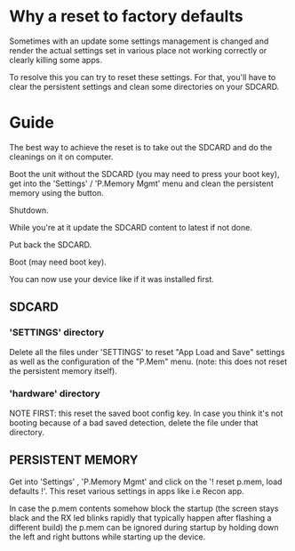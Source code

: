 # Why a reset to factory defaults

Sometimes with an update some settings management is changed and render the actual settings set in various place not working correctly or clearly killing some apps.

To resolve this you can try to reset these settings. For that, you'll have to clear the persistent settings and clean some directories on your SDCARD.

# Guide

The best way to achieve the reset is to take out the SDCARD and do the cleanings on it on computer.
 
Boot the unit without the SDCARD (you may need to press your boot key), get into the 'Settings' / 'P.Memory Mgmt' menu and clean the persistent memory using the button. 

Shutdown. 

While you're at it update the SDCARD content to latest if not done. 

Put back the SDCARD.

Boot (may need boot key). 

You can now use your device like if it was installed first.

## SDCARD

### 'SETTINGS' directory

Delete all the files under 'SETTINGS' to reset "App Load and Save" settings as well as the configuration of the "P.Mem" menu. (note: this does not reset the persistent memory itself).

### 'hardware' directory
NOTE FIRST: this reset the saved boot config key. 
In case you think it's not booting because of a bad saved detection, delete the file under that directory.

## PERSISTENT MEMORY

Get into 'Settings' , 'P.Memory Mgmt' and click on the '! reset p.mem, load defaults !'. This reset various settings in apps like i.e Recon app.

In case the p.mem contents somehow block the startup (the screen stays black and the RX led blinks rapidly that typically happen after flashing a different build) the p.mem can be ignored during startup by holding down the left and right buttons while starting up the device.

### 